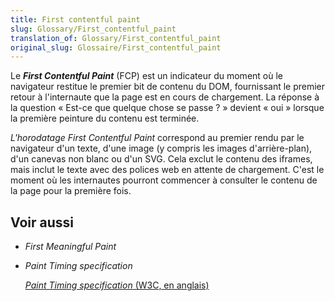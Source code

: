 ```yaml
---
title: First contentful paint
slug: Glossary/First_contentful_paint
translation_of: Glossary/First_contentful_paint
original_slug: Glossaire/First_contentful_paint
---
```

Le **<i lang="en">First Contentful Paint</i>** (FCP) est un indicateur du moment où le navigateur restitue le premier bit de contenu du DOM, fournissant le premier retour à l'internaute que la page est en cours de chargement. La réponse à la question «&nbsp;Est-ce que quelque chose se passe&nbsp;?&nbsp;» devient «&nbsp;oui&nbsp;» lorsque la première peinture du contenu est terminée.

_L'horodatage <i lang="en">First Contentful Paint</i>_ correspond au premier rendu par le navigateur d'un texte, d'une image (y compris les images d'arrière-plan), d'un canevas non blanc ou d'un SVG. Cela exclut le contenu des iframes, mais inclut le texte avec des polices web en attente de chargement. C'est le moment où les internautes pourront commencer à consulter le contenu de la page pour la première fois.

## Voir aussi

- <i lang="en">First Meaningful Paint</i>
- <i lang="en">Paint Timing specification</i>

  [<i lang="en">Paint Timing specification</i> (W3C, en anglais)](https://w3c.github.io/paint-timing/#first-contentful-paint)
